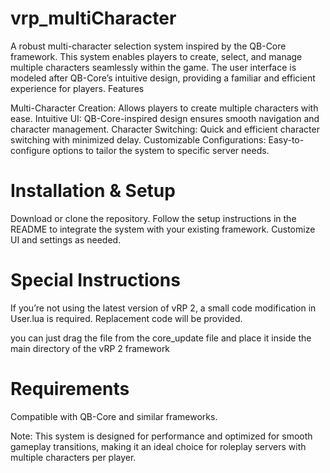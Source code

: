 # vrp_multiCharacter

A robust multi-character selection system inspired by the QB-Core framework. This system enables players to create, select, and manage multiple characters seamlessly within the game. The user interface is modeled after QB-Core’s intuitive design, providing a familiar and efficient experience for players.
Features

Multi-Character Creation: Allows players to create multiple characters with ease.
Intuitive UI: QB-Core-inspired design ensures smooth navigation and character management.
Character Switching: Quick and efficient character switching with minimized delay.
Customizable Configurations: Easy-to-configure options to tailor the system to specific server needs.

# Installation & Setup

  Download or clone the repository.
  Follow the setup instructions in the README to integrate the system with your existing framework.
  Customize UI and settings as needed.

# Special Instructions

  If you’re not using the latest version of vRP 2, a small code modification in User.lua is required. 
  Replacement code will be provided.

  you can just drag the file from the core_update file and place it inside the main directory of the vRP 2 framework

# Requirements

  Compatible with QB-Core and similar frameworks.

Note: This system is designed for performance and optimized for smooth gameplay transitions, making it an ideal choice for roleplay servers with multiple characters per player.
